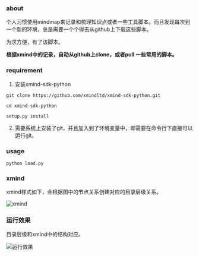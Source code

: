 ### about

个人习惯使用mindmap来记录和梳理知识点或者一些工具脚本。而且发现每次到一个新的环境，总是需要一个个得去从github上下载这些脚本。

为求方便，有了该脚本。

**根据xmind中的记录，自动从github上clone，或者pull 一些常用的脚本。**



### requirement

1. 安装xmind-sdk-python

`git clone https://github.com/xmindltd/xmind-sdk-python.git`

`cd xmind-sdk-python`

`setup.py install`

2. 需要系统上安装了git，并且加入到了环境变量中，即需要在命令行下直接可以运行git。



### usage

`python load.py`

### xmind

xmind样式如下，会根据图中的节点关系创建对应的目录层级关系。

![xmind](https://github.com/bit4woo/LoadFromXmind/blob/master/pic/xmind.png)



### 运行效果

目录层级和xmind中的结构对应。

![运行效果](https://github.com/bit4woo/LoadFromXmind/blob/master/pic/%E8%BF%90%E8%A1%8C%E6%95%88%E6%9E%9C.png)
